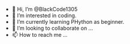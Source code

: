 - 👋 Hi, I’m @BlackCode1305
- 👀 I’m interested in coding.
- 🌱 I’m currently learning PHython as beginner.
- 💞️ I’m looking to collaborate on ...
- 📫 How to reach me ...

<!---
BlackCode1305/BlackCode1305 is a ✨ special ✨ repository because its `README.md` (this file) appears on your GitHub profile.
You can click the Preview link to take a look at your changes.
--->
